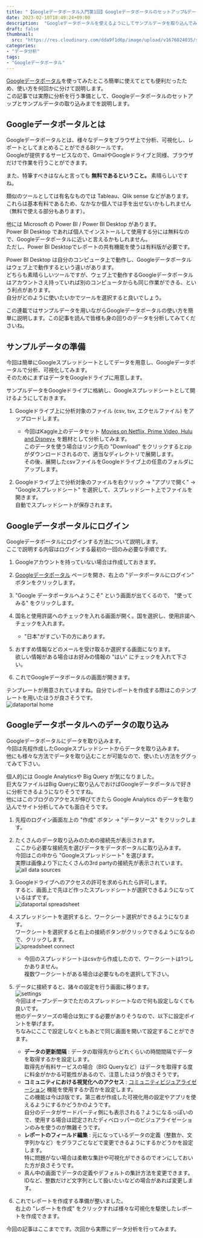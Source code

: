 ```yaml
---
title: "【Googleデータポータル入門第1回】Googleデータポータルのセットアップ&データの取り込み"
date: 2023-02-10T18:49:24+09:00
description:  "Googleデータポータルを使えるようにしてサンプルデータを取り込んでみます。"
draft: false
thumbnail:
  src: "https://res.cloudinary.com/dda9f1d6p/image/upload/v1676024035/shirakamo_lab_tech_blog/google_dataportal_setup/google_dataportal_setup_thumbnails_bnnovg.webp"
categories:
- "データ分析"
tags:
- "Googleデータポータル"
---
```


[Googleデータポータル](https://marketingplatform.google.com/intl/ja/about/data-studio/ "google_dataportal")を使ってみたところ簡単に使えてとても便利だったため、使い方を何回かに分けて説明します。  
この記事では実際に分析を行う準備として、Googleデータポータルのセットアップとサンプルデータの取り込みまでを説明します。

## Googleデータポータルとは

Googleデータポータルとは、様々なデータをブラウザ上で分析、可視化し、レポートとしてまとめることができるBIツールです。  
Googleが提供するサービスなので、GmailやGoogleドライブと同様、ブラウザだけで作業を行うことができます。  

また、特筆すべきはなんと言っても __無料であるということ。__ 素晴らしいですね。  

類似のツールとしては有名なものでは Tableau、Qlik sense などがあります。  
これらは基本有料であるため、なかなか個人では手を出せないかもしれません（無料で使える部分もあります）。  

他には Microsoft の Power BI / Power BI Desktop があります。  
Power BI Desktop であれば個人でインストールして使用する分には無料なので、Googleデータポータルに近いと言えるかもしれません。  
ただし、Power BI Desktopでレポートの共有機能を使うは有料版が必要です。  

Power BI Desktop は自分のコンピュータ上で動作し、Googleデータポータルはウェブ上で動作するという違いがあります。  
どちらも素晴らしいツールですが、ウェブ上で動作するGoogleデータポータルはアカウントさえ持っていれば別のコンピュータからも同じ作業ができる、という利点があります。  
自分がどのように使いたいかでツールを選択すると良いでしょう。  

この連載ではサンプルデータを用いながらGoogleデータポータルの使い方を簡単に説明します。この記事を読んで皆様も身の回りのデータを分析してみてくださいね。  

## サンプルデータの準備

今回は簡単にGoogleスプレッドシートとしてデータを用意し、Googleデータポータルで分析、可視化してみます。  
そのためにまずはデータをGoogleドライブに用意します。  

サンプルデータをGoogleドライブに格納し、Googleスプレッドシートとして開けるようにしておきます。

1. Googleドライブ上に分析対象のファイル (csv, tsv, エクセルファイル) をアップロードします。
    - 今回はKaggle上のデータセット [Movies on Netflix, Prime Video, Hulu and Disney+](https://www.kaggle.com/ruchi798/movies-on-netflix-prime-video-hulu-and-disney "movie") を題材として分析してみます。  
    このデータを使う場合はリンク先の "Download" をクリックするとzipがダウンロードされるので、適当なディレクトリで展開します。  
    その後、展開したcsvファイルをGoogleドライブ上の任意のフォルダにアップします。

1. Googleドライブ上で分析対象のファイルを右クリック → "アプリで開く" → "Googleスプレッドシート" を選択して、スプレッドシート上でファイルを開きます。  
自動でスプレッドシートが保存されます。

## Googleデータポータルにログイン

Googleデータポータルにログインする方法について説明します。  
ここで説明する内容はログインする最初の一回のみ必要な手順です。

1. Googleアカウントを持っていない場合は作成しておきます。

1. [Googleデータポータル](https://marketingplatform.google.com/intl/ja/about/data-studio/ "google_dataportal") ページを開き、右上の "データポータルにログイン" ボタンをクリックします。

1. "Google データポータルへようこそ" という画面が出てくるので、 "使ってみる" をクリックします。

1. 国名と使用許諾へのチェックを入れる画面が開く。国を選択し、使用許諾へチェックを入れます。
    - "日本"がすごい下の方にあります。

1. おすすめ情報などのメールを受け取るか選択する画面になります。  
欲しい情報がある場合はお好みの情報の "はい" にチェックを入れて下さい。

1. これでGoogleデータポータルの画面が開きます。  

テンプレートが用意されていますね。自分でレポートを作成する際はこのテンプレートを用いたほうが良さそうです。  
![dataportal home](https://res.cloudinary.com/dda9f1d6p/image/upload/v1676024035/shirakamo_lab_tech_blog/google_dataportal_setup/dataportal_home_arheh8.webp "dataportal_home")

## Googleデータポータルへのデータの取り込み

Googleデータポータルにデータを取り込みます。  
今回は先程作成したGoogleスプレッドシートからデータを取り込みます。  
他にも様々な方法でデータを取り込むことが可能なので、使いたい方法をググってみて下さい。  

個人的には Google Analyticsや Big Query が気になりました。  
巨大なファイルはBig Queryに取り込んでおけばGoogleデータポータルで好きに分析できるようになりそうですね。  
他にはこのブログのアクセスが伸びてきたら Google Analytics のデータを取り込んでサイト分析してみても面白そうです。

1. 先程のログイン画面左上の "作成" ボタン → "データソース" をクリックします。

1. たくさんのデータ取り込みのための接続先が表示されます。  
ここから必要な接続先を選びデータをデータポータルに取り込みます。  
今回はこの中から "Googleスプレッドシート" を選びます。  
実際は画像より下にたくさんの3rd partyの接続先が表示されています。  
![all data sources](https://res.cloudinary.com/dda9f1d6p/image/upload/v1676024035/shirakamo_lab_tech_blog/google_dataportal_setup/data_sources_all_tzkjhi.webp "all_data_sources")  

1. Googleドライブへのアクセスの許可を求められたら許可します。  
すると、画面上で先ほど作ったスプレッドシートが選択できるようになっているはずです。  
![dataportal spreadsheet](https://res.cloudinary.com/dda9f1d6p/image/upload/v1676024035/shirakamo_lab_tech_blog/google_dataportal_setup/dataportal_source_spreadsheet_l9xsyp.webp "dataportal_spreadsheet")  

1. スプレッドシートを選択すると、ワークシート選択ができるようになります。  
ワークシートを選択すると右上の接続ボタンがクリックできるようになるので、クリックします。  
![spreadsheet connect](https://res.cloudinary.com/dda9f1d6p/image/upload/v1676024035/shirakamo_lab_tech_blog/google_dataportal_setup/dataportal_source_spreadsheet_connect_txg9sc.webp "connect")  
    - 今回のスプレッドシートはcsvから作成したので、ワークシートは1つしかありません。  
    複数ワークシートがある場合は必要なものを選択して下さい。

1. データに接続すると、諸々の設定を行う画面に移ります。  
![settings](https://res.cloudinary.com/dda9f1d6p/image/upload/v1676024035/shirakamo_lab_tech_blog/google_dataportal_setup/dataportal_settings_ze5imt.webp "settings")  
今回はオープンデータでただのスプレッドシートなので何も設定しなくても良いです。  
他のデータソーズの場合は気にする必要がありそうなので、以下に設定ポイントを挙げます。  
ちなみにここで設定しなくともあとで同じ画面を開いて設定することができます。
    - __データの更新間隔__ : データの取得先からどれくらいの時間間隔でデータを取得するかを設定します。  
    取得先が有料サービスの場合（BIG Queryなど）はデータを取得する度に料金がかかる可能性があるので、注意したほうが良さそうです。
    - __コミュニティにおける視覚化へのアクセス__ : [コミュニティビジュアライゼーション](https://support.google.com/datastudio/answer/9206527?hl=ja "community_visualization") 機能を使用するか否かを設定します。  
    この機能は今はβ版です。第三者が作成した可視化用の設定やアプリを使えるようにするかどうかのようです。  
    自分のデータがサードパーティ側にも表示される？ようになるっぽいので、使用する場合は認定されたディベロッパーのビジュアライゼーションのみを使うのが無難そうです。
    - __レポートのフィールド編集__ : 元になっているデータの定義（整数か、文字列かなど）をグラフごとなどで変更できるようにするかどうかを設定します。  
    特に問題がない場合は柔軟な集計や可視化ができるのでオンにしておいた方が良さそうです。
    - 真ん中の画面でデータの定義やデフォルトの集計方法を変更できます。  
    IDなど、整数だけど文字列として扱いたいなどの場合があれば変更します。

1. これでレポートを作成する準備が整いました。  
右上の "レポートを作成" をクリックすれば様々な可視化を駆使したレポートを作成できます。

今回の記事はここまでです。次回から実際にデータ分析を行ってみます。
